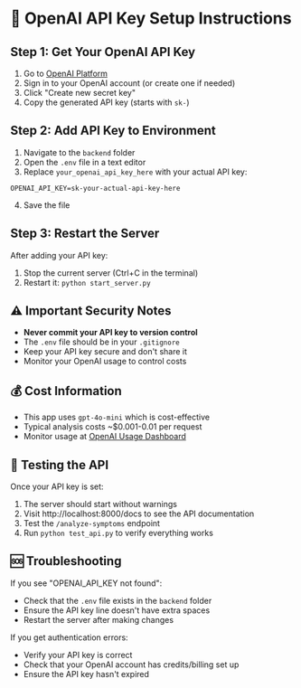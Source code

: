 # 🔑 OpenAI API Key Setup Instructions

## Step 1: Get Your OpenAI API Key

1. Go to [OpenAI Platform](https://platform.openai.com/account/api-keys)
2. Sign in to your OpenAI account (or create one if needed)
3. Click "Create new secret key"
4. Copy the generated API key (starts with `sk-`)

## Step 2: Add API Key to Environment

1. Navigate to the `backend` folder
2. Open the `.env` file in a text editor
3. Replace `your_openai_api_key_here` with your actual API key:

```
OPENAI_API_KEY=sk-your-actual-api-key-here
```

4. Save the file

## Step 3: Restart the Server

After adding your API key:
1. Stop the current server (Ctrl+C in the terminal)
2. Restart it: `python start_server.py`

## ⚠️ Important Security Notes

- **Never commit your API key to version control**
- The `.env` file should be in your `.gitignore`
- Keep your API key secure and don't share it
- Monitor your OpenAI usage to control costs

## 💰 Cost Information

- This app uses `gpt-4o-mini` which is cost-effective
- Typical analysis costs ~$0.001-0.01 per request
- Monitor usage at [OpenAI Usage Dashboard](https://platform.openai.com/usage)

## 🧪 Testing the API

Once your API key is set:
1. The server should start without warnings
2. Visit http://localhost:8000/docs to see the API documentation
3. Test the `/analyze-symptoms` endpoint
4. Run `python test_api.py` to verify everything works

## 🆘 Troubleshooting

If you see "OPENAI_API_KEY not found":
- Check that the `.env` file exists in the `backend` folder
- Ensure the API key line doesn't have extra spaces
- Restart the server after making changes

If you get authentication errors:
- Verify your API key is correct
- Check that your OpenAI account has credits/billing set up
- Ensure the API key hasn't expired
